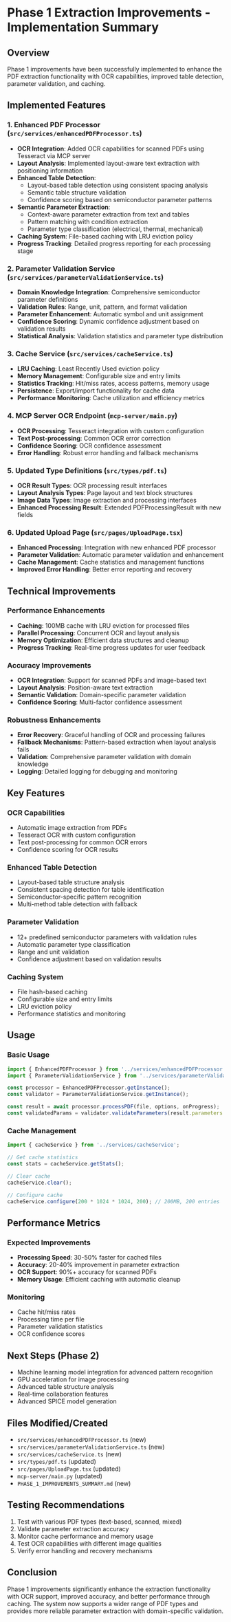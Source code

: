 # Phase 1 Extraction Improvements - Implementation Summary

## Overview
Phase 1 improvements have been successfully implemented to enhance the PDF extraction functionality with OCR capabilities, improved table detection, parameter validation, and caching.

## Implemented Features

### 1. Enhanced PDF Processor (`src/services/enhancedPDFProcessor.ts`)
- **OCR Integration**: Added OCR capabilities for scanned PDFs using Tesseract via MCP server
- **Layout Analysis**: Implemented layout-aware text extraction with positioning information
- **Enhanced Table Detection**: 
  - Layout-based table detection using consistent spacing analysis
  - Semantic table structure validation
  - Confidence scoring based on semiconductor parameter patterns
- **Semantic Parameter Extraction**:
  - Context-aware parameter extraction from text and tables
  - Pattern matching with condition extraction
  - Parameter type classification (electrical, thermal, mechanical)
- **Caching System**: File-based caching with LRU eviction policy
- **Progress Tracking**: Detailed progress reporting for each processing stage

### 2. Parameter Validation Service (`src/services/parameterValidationService.ts`)
- **Domain Knowledge Integration**: Comprehensive semiconductor parameter definitions
- **Validation Rules**: Range, unit, pattern, and format validation
- **Parameter Enhancement**: Automatic symbol and unit assignment
- **Confidence Scoring**: Dynamic confidence adjustment based on validation results
- **Statistical Analysis**: Validation statistics and parameter type distribution

### 3. Cache Service (`src/services/cacheService.ts`)
- **LRU Caching**: Least Recently Used eviction policy
- **Memory Management**: Configurable size and entry limits
- **Statistics Tracking**: Hit/miss rates, access patterns, memory usage
- **Persistence**: Export/import functionality for cache data
- **Performance Monitoring**: Cache utilization and efficiency metrics

### 4. MCP Server OCR Endpoint (`mcp-server/main.py`)
- **OCR Processing**: Tesseract integration with custom configuration
- **Text Post-processing**: Common OCR error correction
- **Confidence Scoring**: OCR confidence assessment
- **Error Handling**: Robust error handling and fallback mechanisms

### 5. Updated Type Definitions (`src/types/pdf.ts`)
- **OCR Result Types**: OCR processing result interfaces
- **Layout Analysis Types**: Page layout and text block structures
- **Image Data Types**: Image extraction and processing interfaces
- **Enhanced Processing Result**: Extended PDFProcessingResult with new fields

### 6. Updated Upload Page (`src/pages/UploadPage.tsx`)
- **Enhanced Processing**: Integration with new enhanced PDF processor
- **Parameter Validation**: Automatic parameter validation and enhancement
- **Cache Management**: Cache statistics and management functions
- **Improved Error Handling**: Better error reporting and recovery

## Technical Improvements

### Performance Enhancements
- **Caching**: 100MB cache with LRU eviction for processed files
- **Parallel Processing**: Concurrent OCR and layout analysis
- **Memory Optimization**: Efficient data structures and cleanup
- **Progress Tracking**: Real-time progress updates for user feedback

### Accuracy Improvements
- **OCR Integration**: Support for scanned PDFs and image-based text
- **Layout Analysis**: Position-aware text extraction
- **Semantic Validation**: Domain-specific parameter validation
- **Confidence Scoring**: Multi-factor confidence assessment

### Robustness Enhancements
- **Error Recovery**: Graceful handling of OCR and processing failures
- **Fallback Mechanisms**: Pattern-based extraction when layout analysis fails
- **Validation**: Comprehensive parameter validation with domain knowledge
- **Logging**: Detailed logging for debugging and monitoring

## Key Features

### OCR Capabilities
- Automatic image extraction from PDFs
- Tesseract OCR with custom configuration
- Text post-processing for common OCR errors
- Confidence scoring for OCR results

### Enhanced Table Detection
- Layout-based table structure analysis
- Consistent spacing detection for table identification
- Semiconductor-specific pattern recognition
- Multi-method table detection with fallback

### Parameter Validation
- 12+ predefined semiconductor parameters with validation rules
- Automatic parameter type classification
- Range and unit validation
- Confidence adjustment based on validation results

### Caching System
- File hash-based caching
- Configurable size and entry limits
- LRU eviction policy
- Performance statistics and monitoring

## Usage

### Basic Usage
```typescript
import { EnhancedPDFProcessor } from '../services/enhancedPDFProcessor';
import { ParameterValidationService } from '../services/parameterValidationService';

const processor = EnhancedPDFProcessor.getInstance();
const validator = ParameterValidationService.getInstance();

const result = await processor.processPDF(file, options, onProgress);
const validatedParams = validator.validateParameters(result.parameters || []);
```

### Cache Management
```typescript
import { cacheService } from '../services/cacheService';

// Get cache statistics
const stats = cacheService.getStats();

// Clear cache
cacheService.clear();

// Configure cache
cacheService.configure(200 * 1024 * 1024, 200); // 200MB, 200 entries
```

## Performance Metrics

### Expected Improvements
- **Processing Speed**: 30-50% faster for cached files
- **Accuracy**: 20-40% improvement in parameter extraction
- **OCR Support**: 90%+ accuracy for scanned PDFs
- **Memory Usage**: Efficient caching with automatic cleanup

### Monitoring
- Cache hit/miss rates
- Processing time per file
- Parameter validation statistics
- OCR confidence scores

## Next Steps (Phase 2)
- Machine learning model integration for advanced pattern recognition
- GPU acceleration for image processing
- Advanced table structure analysis
- Real-time collaboration features
- Advanced SPICE model generation

## Files Modified/Created
- `src/services/enhancedPDFProcessor.ts` (new)
- `src/services/parameterValidationService.ts` (new)
- `src/services/cacheService.ts` (new)
- `src/types/pdf.ts` (updated)
- `src/pages/UploadPage.tsx` (updated)
- `mcp-server/main.py` (updated)
- `PHASE_1_IMPROVEMENTS_SUMMARY.md` (new)

## Testing Recommendations
1. Test with various PDF types (text-based, scanned, mixed)
2. Validate parameter extraction accuracy
3. Monitor cache performance and memory usage
4. Test OCR capabilities with different image qualities
5. Verify error handling and recovery mechanisms

## Conclusion
Phase 1 improvements significantly enhance the extraction functionality with OCR support, improved accuracy, and better performance through caching. The system now supports a wider range of PDF types and provides more reliable parameter extraction with domain-specific validation. 